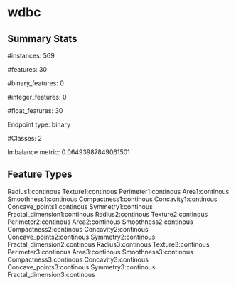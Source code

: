 # wdbc

## Summary Stats

#instances: 569

#features: 30

  #binary_features: 0

  #integer_features: 0

  #float_features: 30

Endpoint type: binary

#Classes: 2

Imbalance metric: 0.06493987849061501

## Feature Types

 Radius1:continous
Texture1:continous
Perimeter1:continous
Area1:continous
Smoothness1:continous
Compactness1:continous
Concavity1:continous
Concave_points1:continous
Symmetry1:continous
Fractal_dimension1:continous
Radius2:continous
Texture2:continous
Perimeter2:continous
Area2:continous
Smoothness2:continous
Compactness2:continous
Concavity2:continous
Concave_points2:continous
Symmetry2:continous
Fractal_dimension2:continous
Radius3:continous
Texture3:continous
Perimeter3:continous
Area3:continous
Smoothness3:continous
Compactness3:continous
Concavity3:continous
Concave_points3:continous
Symmetry3:continous
Fractal_dimension3:continous

